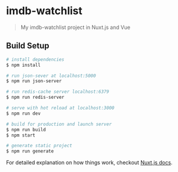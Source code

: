 # imdb-watchlist

> My imdb-watchlist project in Nuxt.js and Vue

## Build Setup

```bash
# install dependencies
$ npm install

# run json-sever at localhost:5000
$ npm run json-server

# run redis-cache server localhost:6379
$ npm run redis-server

# serve with hot reload at localhost:3000
$ npm run dev

# build for production and launch server
$ npm run build
$ npm start

# generate static project
$ npm run generate
```

For detailed explanation on how things work, checkout [Nuxt.js docs](https://nuxtjs.org).
